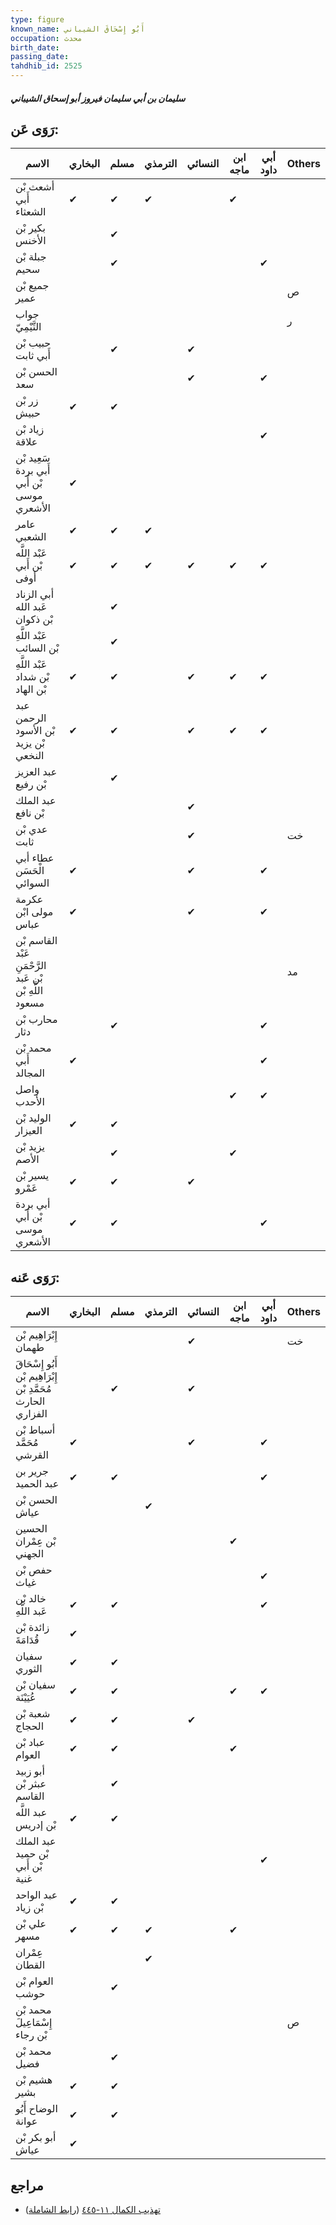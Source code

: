 ```yaml
---
type: figure
known_name: أَبُو إِسْحَاقَ الشيباني
occupation: محدث
birth_date:
passing_date:
tahdhib_id: 2525
---
```

##### سليمان بن أبي سليمان فيروز أبو إسحاق الشيباني

## رَوَى عَن:
| الاسم                                                   | البخاري | مسلم | الترمذي | النسائي | ابن ماجه | أبي داود | Others |
| ------------------------------------------------------- | ------- | ---- | ------- | ------- | -------- | -------- | ------ |
| أشعث بْن أَبي الشعثاء                                   | ✔       | ✔    | ✔       |         | ✔        |          |        |
| بكير بْن الأخنس                                         |         | ✔    |         |         |          |          |        |
| جبلة بْن سحيم                                           |         | ✔    |         |         |          | ✔        |        |
| جميع بْن عمير                                           |         |      |         |         |          |          | ص      |
| جواب التَّيْمِيّ                                        |         |      |         |         |          |          | ر      |
| حبيب بْن أَبي ثابت                                      |         | ✔    |         | ✔       |          |          |        |
| الحسن بْن سعد                                           |         |      |         | ✔       |          | ✔        |        |
| زر بْن حبيش                                             | ✔       | ✔    |         |         |          |          |        |
| زياد بْن علاقة                                          |         |      |         |         |          | ✔        |        |
| سَعِيد بْن أَبي بردة بْن أَبي موسى الأشعري              | ✔       |      |         |         |          |          |        |
| عامر الشعبي                                             | ✔       | ✔    | ✔       |         |          |          |        |
| عَبْد اللَّه بْن أَبي أوفى                              | ✔       | ✔    | ✔       | ✔       | ✔        | ✔        |        |
| أبي الزناد عَبد الله بْن ذكوان                          |         | ✔    |         |         |          |          |        |
| عَبْد اللَّهِ بْن السائب                                |         | ✔    |         |         |          |          |        |
| عَبْد اللَّهِ بْن شداد بْن الهاد                        | ✔       | ✔    |         | ✔       | ✔        | ✔        |        |
| عبد الرحمن بْن الأسود بْن يزيد النخعي                   | ✔       | ✔    |         | ✔       | ✔        | ✔        |        |
| عبد العزيز بْن رفيع                                     |         | ✔    |         |         |          |          |        |
| عبد الملك بْن نافع                                      |         |      |         | ✔       |          |          |        |
| عدي بْن ثابت                                            |         |      |         | ✔       |          |          | خت     |
| عطاء أبي الْحَسَن السوائي                               | ✔       |      |         | ✔       |          | ✔        |        |
| عكرمة مولى ابْن عباس                                    | ✔       |      |         | ✔       |          | ✔        |        |
| القاسم بْن عَبْد الرَّحْمَنِ بْن عَبد اللَّهِ بْن مسعود |         |      |         |         |          |          | مد     |
| محارب بْن دثار                                          |         | ✔    |         |         |          | ✔        |        |
| محمد بْن أَبي المجالد                                   | ✔       |      |         |         |          | ✔        |        |
| واصل الأحدب                                             |         |      |         |         | ✔        | ✔        |        |
| الوليد بْن العيزار                                      | ✔       | ✔    |         |         |          |          |        |
| يزيد بْن الأصم                                          |         | ✔    |         |         | ✔        |          |        |
| يسير بْن عَمْرو                                         | ✔       | ✔    |         | ✔       |          |          |        |
| أبي بردة بْن أَبي موسى الأشعري                          | ✔       | ✔    |         |         |          | ✔        |        |
## رَوَى عَنه:
| الاسم                                                        | البخاري | مسلم | الترمذي | النسائي | ابن ماجه | أبي داود | Others |
| ------------------------------------------------------------ | ------- | ---- | ------- | ------- | -------- | -------- | ------ |
| إِبْرَاهِيم بْن طهمان                                        |         |      |         | ✔       |          |          | خت     |
| أَبُو إِسْحَاقَ إِبْرَاهِيم بْن مُحَمَّدِ بْن الحارث الفزاري |         | ✔    |         | ✔       |          |          |        |
| أسباط بْن مُحَمَّد القرشي                                    | ✔       |      |         | ✔       |          | ✔        |        |
| جرير بن عبد الحميد                                           | ✔       | ✔    |         |         |          | ✔        |        |
| الحسن بْن عياش                                               |         |      | ✔       |         |          |          |        |
| الحسين بْن عِمْران الجهني                                    |         |      |         |         | ✔        |          |        |
| حفص بْن غياث                                                 |         |      |         |         |          | ✔        |        |
| خالد بْن عَبد اللَّهِ                                        | ✔       | ✔    |         |         |          | ✔        |        |
| زائدة بْن قُدَامَةَ                                          | ✔       |      |         |         |          |          |        |
| سفيان الثوري                                                 | ✔       | ✔    |         |         |          |          |        |
| سفيان بْن عُيَيْنَة                                          | ✔       | ✔    |         |         | ✔        | ✔        |        |
| شعبة بْن الحجاج                                              | ✔       | ✔    |         | ✔       |          |          |        |
| عباد بْن العوام                                              | ✔       | ✔    |         |         | ✔        |          |        |
| أبو زبيد عبثر بْن القاسم                                     |         | ✔    |         |         |          |          |        |
| عبد اللَّه بْن إدريس                                         | ✔       | ✔    |         |         |          |          |        |
| عبد الملك بْن حميد بْن أَبي غنية                             |         |      |         |         |          | ✔        |        |
| عبد الواحد بْن زياد                                          | ✔       | ✔    |         |         |          |          |        |
| علي بْن مسهر                                                 | ✔       | ✔    | ✔       |         | ✔        |          |        |
| عِمْران القطان                                               |         |      | ✔       |         |          |          |        |
| العوام بْن حوشب                                              |         | ✔    |         |         |          |          |        |
| محمد بْن إِسْمَاعِيلَ بْن رجاء                               |         |      |         |         |          |          | ص      |
| محمد بْن فضيل                                                |         | ✔    |         |         |          |          |        |
| هشيم بْن بشير                                                | ✔       | ✔    |         |         |          |          |        |
| الوضاح أَبُو عوانة                                           | ✔       | ✔    |         |         |          |          |        |
| أبو بكر بْن عياش                                             | ✔       |      |         |         |          |          |        |
## مراجع
- [تهذيب الكمال ١١-٤٤٥](obsidian://open?vault=Tahdhib-al-Kamal&file=Figures/٢٥٢٥-سليمان%20بن%20أبي%20سليمان%20فيروز%20أبو%20إسحاق%20الشيباني) ([رابط الشاملة](https://shamela.ws/book/3722/5765))